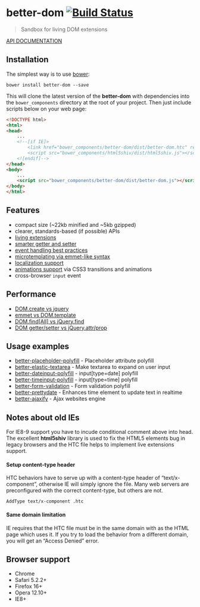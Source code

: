# better-dom [![Build Status](https://api.travis-ci.org/chemerisuk/better-dom.png?branch=master)](http://travis-ci.org/chemerisuk/better-dom)
> Sandbox for living DOM extensions

[API DOCUMENTATION](http://chemerisuk.github.io/better-dom/)

## Installation
The simplest way is to use [bower](http://bower.io/):

    bower install better-dom --save

This will clone the latest version of the __better-dom__ with dependencies into the `bower_components` directory at the root of your project. Then just include scripts below on your web page:

```html
<!DOCTYPE html>
<html>
<head>
    ...
    <!--[if IE]>
        <link href="bower_components/better-dom/dist/better-dom.htc" rel="htc"/>
        <script src="bower_components/html5shiv/dist/html5shiv.js"></script>
    <![endif]-->
</head>
<body>
    ...
    <script src="bower_components/better-dom/dist/better-dom.js"></script>
</body>
</html>
```

## Features
* compact size (~22kb minified and ~5kb gzipped)
* clearer, standards-based (if possible) APIs
* [living extensions](https://github.com/chemerisuk/better-dom/wiki/Living-extensions)
* [smarter getter and setter](https://github.com/chemerisuk/better-dom/wiki/Getter-and-setter)
* [event handling best practices](https://github.com/chemerisuk/better-dom/wiki/Event-handling)
* [microtemplating via emmet-like syntax](https://github.com/chemerisuk/better-dom/wiki/Microtemplating)
* [localization support](https://github.com/chemerisuk/better-dom/wiki/Localization)
* [animations support](http://jsfiddle.net/mNBVQ/1/) via CSS3 transitions and animations
* cross-browser `input` event

## Performance
* [DOM.create vs jquery](http://jsperf.com/dom-create-vs-jquery/16)
* [emmet vs DOM.template](http://jsperf.com/emmet-vs-dom-parsetemplate/9)
* [DOM.find[All] vs jQuery.find](http://jsperf.com/dom-find-all-vs-jquery-find)
* [DOM getter/setter vs jQuery.attr/prop](http://jsperf.com/dom-getter-setter-vs-jquery-attr-prop)

## Usage examples
* [better-placeholder-polyfill](https://github.com/chemerisuk/better-placeholder-polyfill) - Placeholder attribute polyfill
* [better-elastic-textarea](https://github.com/chemerisuk/better-elastic-textarea) - Make textarea to expand on user input
* [better-dateinput-polyfill](https://github.com/chemerisuk/better-dateinput-polyfill) - input[type=date] polyfill
* [better-timeinput-polyfill](https://github.com/chemerisuk/better-timeinput-polyfill) - input[type=time] polyfill
* [better-form-validation](https://github.com/chemerisuk/better-form-validation) - Form validation polyfill
* [better-prettydate](https://github.com/chemerisuk/better-prettydate) - Enhances time element to update text in realtime
* [better-ajaxify](https://github.com/chemerisuk/better-ajaxify) - Ajax websites engine

## Notes about old IEs
For IE8-9 support you have to incude conditional comment above into head. The excellent __html5shiv__ library is used to fix the HTML5 elements bug in legacy browsers and the HTC file helps to implement live extensions support.

#### Setup content-type header
HTC behaviors have to serve up with a content-type header of “text/x-component”, otherwise IE will simply ignore the file. Many web servers are preconfigured with the correct content-type, but others are not.

    AddType text/x-component .htc

#### Same domain limitation
IE requires that the HTC file must be in the same domain with as the HTML page which uses it. If you try to load the behavior from a different domain, you will get an “Access Denied” error.

## Browser support
* Chrome
* Safari 5.2.2+
* Firefox 16+
* Opera 12.10+
* IE8+
